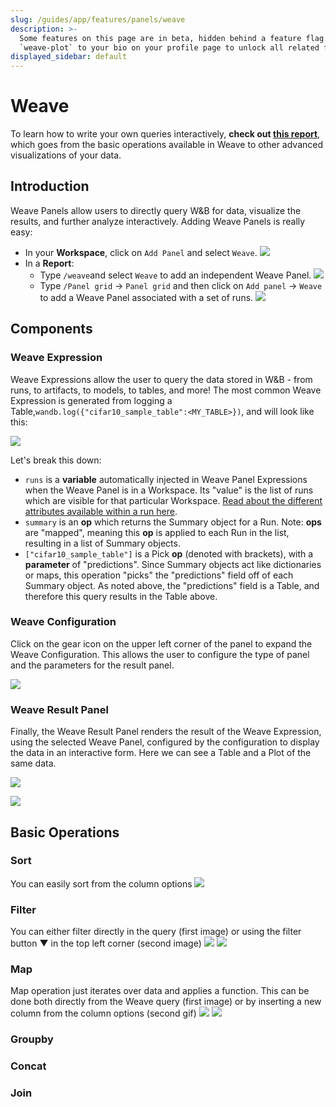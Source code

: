 ```yaml
---
slug: /guides/app/features/panels/weave
description: >-
  Some features on this page are in beta, hidden behind a feature flag. Add
  `weave-plot` to your bio on your profile page to unlock all related features.
displayed_sidebar: default
---
```


# Weave

To learn how to write your own queries interactively, **check out [this report](https://wandb.ai/luis_team_test/weave_example_queries/reports/Weave-queries---Vmlldzo1NzIxOTY2?accessToken=bvzq5hwooare9zy790yfl3oitutbvno2i6c2s81gk91750m53m2hdclj0jvryhcr)**, which goes from the basic operations available in Weave to other advanced visualizations of your data.

## Introduction

Weave Panels allow users to directly query W&B for data, visualize the results, and further analyze interactively. Adding Weave Panels is really easy:
* In your **Workspace**, click on `Add Panel` and select `Weave`.
![](/images/weave/add_weave_panel_workspace.png)
* In a **Report**:
  * Type `/weave`and select `Weave` to add an independent Weave Panel.
  ![](/images/weave/add_weave_panel_report_1.png)
  * Type `/Panel grid` -> `Panel grid` and then click on `Add panel` -> `Weave` to add a Weave Panel associated with a set of runs.
  ![](/images/weave/add_weave_panel_report_2.png)

## Components

### Weave Expression

Weave Expressions allow the user to query the data stored in W&B - from runs, to artifacts, to models, to tables, and more! The most common Weave Expression is generated from logging a Table,`wandb.log({"cifar10_sample_table":<MY_TABLE>})`, and will look like this:

![](/images/weave/basic_weave_expression.png)

Let's break this down:

* `runs` is a **variable** automatically injected in Weave Panel Expressions when the Weave Panel is in a Workspace. Its "value" is the list of runs which are visible for that particular Workspace. [Read about the different attributes available within a run here](../../../../track/public-api-guide.md#understanding-the-different-attributes).
* `summary` is an **op** which returns the Summary object for a Run. Note: **ops** are "mapped", meaning this **op** is applied to each Run in the list, resulting in a list of Summary objects.
* `["cifar10_sample_table"]` is a Pick **op** (denoted with brackets), with a **parameter** of "predictions". Since Summary objects act like dictionaries or maps, this operation "picks" the "predictions" field off of each Summary object. As noted above, the "predictions" field is a Table, and therefore this query results in the Table above.

### Weave Configuration

Click on the gear icon on the upper left corner of the panel to expand the Weave Configuration. This allows the user to configure the type of panel and the parameters for the result panel.

![](/images/weave/weave_panel_config.png)

### Weave Result Panel

Finally, the Weave Result Panel renders the result of the Weave Expression, using the selected Weave Panel, configured by the configuration to display the data in an interactive form. Here we can see a Table and a Plot of the same data.

![](/images/weave/result_panel_table.png)

![](/images/weave/result_panel_plot.png)

## Basic Operations

### Sort
You can easily sort from the column options
![](/images/weave/weave_sort.png)

### Filter
You can either filter directly in the query (first image) or using the filter button ▼ in the top left corner (second image)
![](/images/weave/weave_filter_1.png)
![](/images/weave/weave_filter_2.png)

### Map
Map operation just iterates over data and applies a function. This can be done both directly from the Weave query (first image) or by inserting a new column from the column options (second gif)
![](/images/weave/weave_map.png)
![](/images/weave/weave_map.gif)

### Groupby

### Concat

### Join



